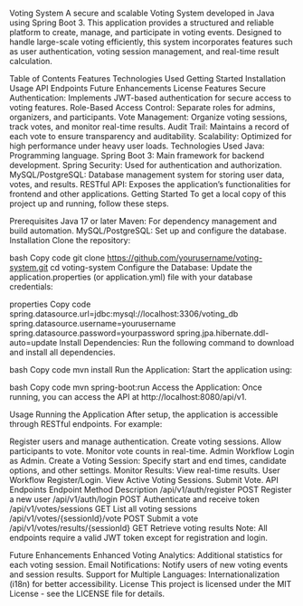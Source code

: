 Voting System
A secure and scalable Voting System developed in Java using Spring Boot 3. This application provides a structured and reliable platform to create, manage, and participate in voting events. Designed to handle large-scale voting efficiently, this system incorporates features such as user authentication, voting session management, and real-time result calculation.

Table of Contents
Features
Technologies Used
Getting Started
Installation
Usage
API Endpoints
Future Enhancements
License
Features
Secure Authentication: Implements JWT-based authentication for secure access to voting features.
Role-Based Access Control: Separate roles for admins, organizers, and participants.
Vote Management: Organize voting sessions, track votes, and monitor real-time results.
Audit Trail: Maintains a record of each vote to ensure transparency and auditability.
Scalability: Optimized for high performance under heavy user loads.
Technologies Used
Java: Programming language.
Spring Boot 3: Main framework for backend development.
Spring Security: Used for authentication and authorization.
MySQL/PostgreSQL: Database management system for storing user data, votes, and results.
RESTful API: Exposes the application’s functionalities for frontend and other applications.
Getting Started
To get a local copy of this project up and running, follow these steps.

Prerequisites
Java 17 or later
Maven: For dependency management and build automation.
MySQL/PostgreSQL: Set up and configure the database.
Installation
Clone the repository:

bash
Copy code
git clone https://github.com/yourusername/voting-system.git
cd voting-system
Configure the Database:
Update the application.properties (or application.yml) file with your database credentials:

properties
Copy code
spring.datasource.url=jdbc:mysql://localhost:3306/voting_db
spring.datasource.username=yourusername
spring.datasource.password=yourpassword
spring.jpa.hibernate.ddl-auto=update
Install Dependencies: Run the following command to download and install all dependencies.

bash
Copy code
mvn install
Run the Application: Start the application using:

bash
Copy code
mvn spring-boot:run
Access the Application: Once running, you can access the API at http://localhost:8080/api/v1.

Usage
Running the Application
After setup, the application is accessible through RESTful endpoints. For example:

Register users and manage authentication.
Create voting sessions.
Allow participants to vote.
Monitor vote counts in real-time.
Admin Workflow
Login as Admin.
Create a Voting Session: Specify start and end times, candidate options, and other settings.
Monitor Results: View real-time results.
User Workflow
Register/Login.
View Active Voting Sessions.
Submit Vote.
API Endpoints
Endpoint	Method	Description
/api/v1/auth/register	POST	Register a new user
/api/v1/auth/login	POST	Authenticate and receive token
/api/v1/votes/sessions	GET	List all voting sessions
/api/v1/votes/{sessionId}/vote	POST	Submit a vote
/api/v1/votes/results/{sessionId}	GET	Retrieve voting results
Note: All endpoints require a valid JWT token except for registration and login.

Future Enhancements
Enhanced Voting Analytics: Additional statistics for each voting session.
Email Notifications: Notify users of new voting events and session results.
Support for Multiple Languages: Internationalization (i18n) for better accessibility.
License
This project is licensed under the MIT License - see the LICENSE file for details.